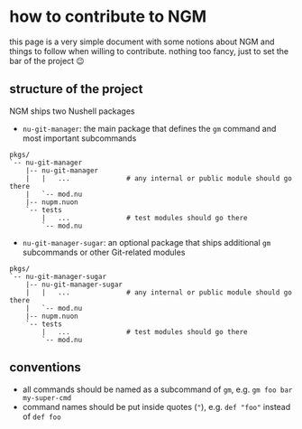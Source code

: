 # how to contribute to NGM
this page is a very simple document with some notions about NGM and things to
follow when willing to contribute.
nothing too fancy, just to set the bar of the project :wink:

## structure of the project
NGM ships two Nushell packages
- `nu-git-manager`: the main package that defines the `gm` command and most
  important subcommands
```
pkgs/
`-- nu-git-manager
    |-- nu-git-manager
    |   |   ...              # any internal or public module should go there
    |   `-- mod.nu
    |-- nupm.nuon
    `-- tests
        |   ...              # test modules should go there
        `-- mod.nu
```
- `nu-git-manager-sugar`: an optional package that ships additional `gm`
  subcommands or other Git-related modules
```
pkgs/
`-- nu-git-manager-sugar
    |-- nu-git-manager-sugar
    |   |   ...              # any internal or public module should go there
    |   `-- mod.nu
    |-- nupm.nuon
    `-- tests
        |   ...              # test modules should go there
        `-- mod.nu
```

## conventions
- all commands should be named as a subcommand of `gm`, e.g. `gm foo bar my-super-cmd`
- command names should be put inside quotes (`"`), e.g. `def "foo"` instead of `def foo`
